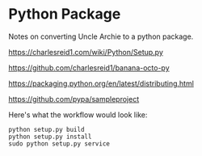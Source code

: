 # Python Package

Notes on converting Uncle Archie to a python package.

https://charlesreid1.com/wiki/Python/Setup.py

https://github.com/charlesreid1/banana-octo-py

https://packaging.python.org/en/latest/distributing.html

https://github.com/pypa/sampleproject

Here's what the workflow would look like:

```
python setup.py build
python setup.py install
sudo python setup.py service
```


